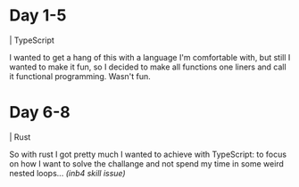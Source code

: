 # Day 1-5

| TypeScript

I wanted to get a hang of this with a language I'm comfortable with, but still I wanted to make it fun, so I decided to make all functions one liners and call it functional programming. Wasn't fun.

# Day 6-8

| Rust

So with rust I got pretty much I wanted to achieve with TypeScript: to focus on how I want to solve the challange and not spend my time in some weird nested loops... _(inb4 skill issue)_
